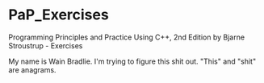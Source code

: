 # PaP_Exercises
Programming Principles and Practice Using C++, 2nd Edition by Bjarne Stroustrup - Exercises

My name is Wain Bradlie. I'm trying to figure this shit out. "This" and "shit" are anagrams.
